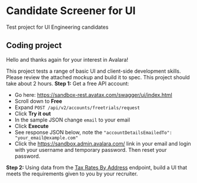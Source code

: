 # Candidate Screener for UI
Test project for UI Engineering candidates
## Coding project
Hello and thanks again for your interest in Avalara!

This project tests a range of basic UI and client-side development skills. Please review the attached mockup and build it to spec. This project should take about 2 hours.
**Step 1:** 
Get a free API account: 
- Go here: https://sandbox-rest.avatax.com/swagger/ui/index.html
- Scroll down to **Free**
- Expand `POST /api/v2/accounts/freetrials/request`
- Click **Try it out**
- In the sample JSON change `email` to your email
- Click **Execute**
- See response JSON below, note the `"accountDetailsEmailedTo": "your_email@example.com"`
- Click the https://sandbox.admin.avalara.com/ link in your email and login with your username and temporary password. Then reset your password.

**Step 2:**
Using data from the [Tax Rates By Address](https://developer.avalara.com/api-reference/avatax/rest/v2/methods/Free/TaxRatesByAddress/) endpoint, build a UI that meets the requirements given to you by your recruiter.

